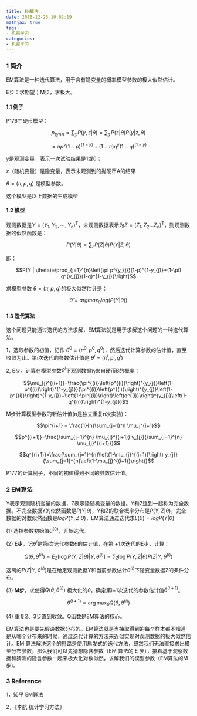 ```yaml
---
title: EM算法
date: 2018-12-25 10:02:19
mathjax: true
tags:
- 机器学习
categories:
- 机器学习
---
```


### 1 简介 

EM算法是一种迭代算法，用于含有隐变量的概率模型参数的极大似然估计。 

E步：求期望；M步，求极大。 

#### 1.1 例子 

P176三硬币模型： 

$$p_{(y/\theta)}=\sum_{\mathcal{Z}} P(y, z | \theta)=\sum_{\mathcal{Z}} P(z | \theta) P(y | z, \theta)$$ 

$$ = \pi p^y(1-p)^{(1-y)} + (1-\pi)q^y (1-q)^{(1-y)}$$ 

y是观测变量，表示一次试验结果是1或0； 

z（随机变量）是隐变量，表示未观测到的抛硬币A的结果 

$\theta = (\pi,p,q)$ 是模型参数。 

这个模型是以上数据的生成模型 



#### 1.2 模型 

观测数据是$Y=\left(Y_{1}, Y_{2}, \cdots, Y_{n}\right)^{\mathrm{T}}$，未观测数据表示为$Z=(Z_1,Z_2...Z_n)^{\mathrm{T}}$，则观测数据的似然函数是： 

$$P(Y | \theta)=\sum_{Z} P(Z | \theta) P(Y | Z, \theta)$$ 

即： 

$$P(Y | \theta)=\prod_{j=1}^{n}\left[\pi p^{y_{j}}(1-p)^{1-y_{j}}+(1-\pi) q^{y_{j}}(1-q)^{1-y_{j}}\right]$$ 

求模型参数 $\theta = (\pi,p,q)$的极大似然估计是： 

$$\hat{\theta} = argmax_{\theta} log(P(Y|\theta)) $$ 



#### 1.3 迭代算法 

这个问题只能通过迭代的方法求解，EM算法就是用于求解这个问题的一种迭代算法。 

1，选取参数的初值，记作 $\theta^0 = (\pi^0,p^0,q^0)$，然后迭代计算参数的估计值，直至收敛为止。第i次迭代的参数估计值是 $\theta^i = (\pi^i,p^i,q^i)$ 

2, E步，计算在模型参数$\theta^i$下观测数据$y_i$来自硬币B的概率： 

$$\mu_{j}^{(i+1)}=\frac{\pi^{(i)}\left(p^{(i)}\right)^{y_{j}}\left(1-p^{(i)}\right)^{1-y_{j}}}{\pi^{(i)}\left(p^{(i)}\right)^{y_{j}}\left(1-p^{(i)}\right)^{1-y_{j}}+\left(1-\pi^{(i)}\right)\left(q^{(i)}\right)^{y_{j}}\left(1-q^{(i)}\right)^{1-y_{j}}}$$ 

M步计算模型参数的新估计值(n是独立重复n次实验)：

$$\pi^{i+1} = \frac{1}{n}\sum_{j=1}^n \mu_j^{i+1}$$

$$p^{(i+1)}=\frac{\sum_{j=1}^{n} \mu_{j}^{(i+1)} y_{j}}{\sum_{j=1}^{n} \mu_{j}^{(i+1)}}$$

$$q^{(i+1)}=\frac{\sum_{j=1}^{n}\left(1-\mu_{j}^{(i+1)}\right) y_{j}}{\sum_{j=1}^{n}\left(1-\mu_{j}^{(i+1)}\right)}$$

P177的计算例子，不同的初值得到不同的参数估计值。



### 2 EM算法

Y表示观测随机变量的数据，Z表示隐随机变量的数据。Y和Z连到一起称为完全数据。不完全数据Y的似然函数是$P(Y|\theta)$，Y和Z的联合概率分布是$P(Y,Z|\theta)$，完全数据的对数似然函数是$logP(Y,Z|\theta)$，EM算法通过迭代求$L(\theta) = logP(Y|\theta)$

(1) 选择参数初始值$\theta^{(0)}$，开始迭代。

(2) **E步**，记$\theta^i$是第i次迭代参数$\theta$的估计值，在第i+1次迭代的E步，计算：

$$Q\left(\theta, \theta^{(i)}\right)=E_{Z}\left[\log P(Y, Z | \theta) | Y, \theta^{(i)}\right] = \sum_{Z} \log P(Y, Z | \theta) P\left(Z | Y, \theta^{(i)}\right)$$

这离的$P(Z|Y,\theta^{(i)})$是在给定观测数据Y和当前参数估计$\theta^{(i)}$下隐变量数据Z的条件分布。

(3) **M步**，求使得$Q\left(\theta, \theta^{(i)}\right)$ 极大化的$\theta$，确定第i+1次迭代的参数估计值$\theta^{(i+1)}$。

$$\theta^{(i+1)}=\arg \max _{\theta} Q\left(\theta, \theta^{(i)}\right)$$

(4) 重复2、3步直到收敛。Q函数是EM算法的核心。



EM算法也是要先假设数据分布的。EM算法就是当抽取得到的每个样本都不知道是从哪个分布来的时候，通过迭代计算的方法来近似实现对观测数据的极大似然估计。EM 算法解决这个的思路是使用启发式的迭代方法，既然我们无法直接求出模型分布参数，那么我们可以先猜想隐含参数（EM 算法的 E 步），接着基于观察数据和猜测的隐含参数一起来极大化对数似然，求解我们的模型参数（EM算法的M步)。



### 3 Reference

1，[知乎 EM算法](https://zhuanlan.zhihu.com/p/36331115)

2，《李航 统计学习方法》